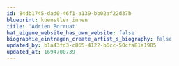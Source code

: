 ```yaml
---
id: 84db1745-dad0-46f1-a139-bb02af22d37b
blueprint: kuenstler_innen
title: 'Adrien Borruat'
hat_eigene_website_has_own_website: false
biographie_eintragen_create_artist_s_biography: false
updated_by: b1a43fd3-c865-4122-b6cc-50cfa81a1985
updated_at: 1694700739
---
```

